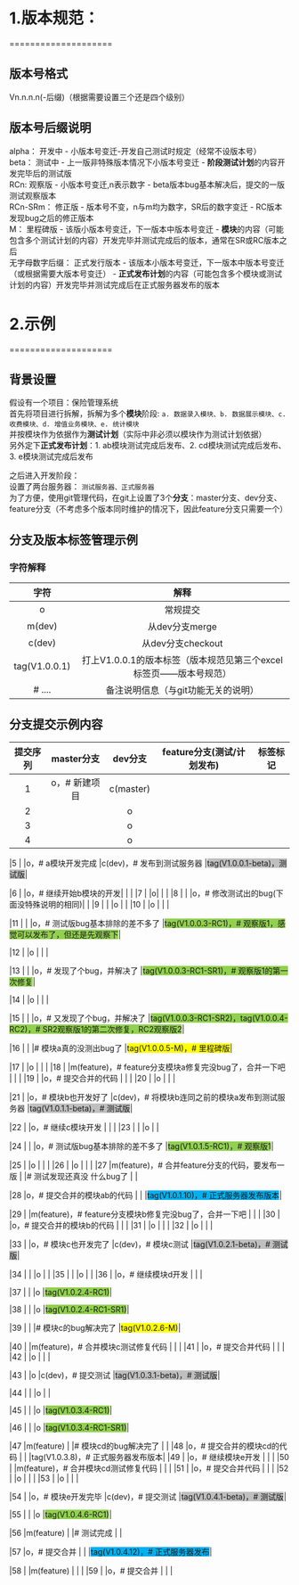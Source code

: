 # 1.版本规范：
====================
## 版本号格式
Vn.n.n.n(-后缀)（根据需要设置三个还是四个级别）
## 版本号后缀说明

alpha： 开发中 - 小版本号变迁-开发自己测试时规定（经常不设版本号） <br>
beta： 测试中 - 上一版非特殊版本情况下小版本号变迁 - **阶段测试计划**的内容开发完毕后的测试版 <br>
RCn:  观察版 - 小版本号变迁,n表示数字 - beta版本bug基本解决后，提交的一版测试观察版本 <br>
RCn-SRm： 修正版 - 版本号不变，n与m均为数字，SR后的数字变迁 - RC版本发现bug之后的修正版本 <br>
M： 里程碑版 - 该版小版本号变迁，下一版本中版本号变迁 - **模块**的内容（可能包含多个测试计划的内容）开发完毕并测试完成后的版本，通常在SR或RC版本之后 <br>
无字母数字后缀： 正式发行版本 - 该版本小版本号变迁，下一版本中版本号变迁（或根据需要大版本号变迁） - **正式发布计划**的内容（可能包含多个模块或测试计划的内容）开发完毕并测试完成后在正式服务器发布的版本 <br>

# 2.示例
====================
## 背景设置
假设有一个项目：保险管理系统 <br>
首先将项目进行拆解，拆解为多个**模块**阶段:
`a. 数据录入模块、b. 数据展示模块、c. 收费模块、d. 增值业务模块、e. 统计模块` <br>
并按模块作为依据作为**测试计划**（实际中非必须以模块作为测试计划依据） <br>
另外定下**正式发布计划**：1. ab模块测试完成后发布、2. cd模块测试完成后发布、3. e模块测试完成后发布 <br>

之后进入开发阶段： <br>
设置了两台服务器：
`测试服务器、正式服务器` <br>
为了方便，使用git管理代码，在git上设置了3个**分支**：master分支、dev分支、feature分支（不考虑多个版本同时维护的情况下，因此feature分支只需要一个） <br>

## 分支及版本标签管理示例
### 字符解释
|  字符  |  解释  |
|:------:|:-------------------------------------------------------------------------------:|
|o |常规提交 |
|m(dev) |从dev分支merge |
|c(dev) |从dev分支checkout|
|tag(V1.0.0.1) |打上V1.0.0.1的版本标签（版本规范见第三个excel标签页——版本号规范）|
|\# ....  |备注说明信息（与git功能无关的说明）|


## 分支提交示例内容
|  提交序列  | master分支 | dev分支 | feature分支(测试/计划发布) | 标签标记 |
|:-----:|:-----------------:|:-----------------:|:-----------------:|:-----------------:|
|1      |o，\# 新建项目       |c(master)          |                   |                   |
|2      |                   |o                  |                   |                   |
|3      |                   |o                  |                   |                   |
|4      |                   |o                  |                   |                   |

|5      |                   |o，# a模块开发完成    |c(dev)，# 发布到测试服务器 |<span style="background-color: #bfbfbf;">tag(V1.0.0.1-beta)，测试版</span>|

|6      |                   |o，# 继续开始b模块的开发|       |     |
|7      |                   |o| | |
|8      |                   |                   |o，# 修改测试出的bug(下面没特殊说明的相同)| |
|9 | | |o | |
|10 | |o | | |

|11 | | |o，# 测试版bug基本排除的差不多了 |<span style="background-color: #92d050;">tag(V1.0.0.3-RC1)，# 观察版1，感觉可以发布了，但还是先观察下</span>|

|12 | |o | | |

|13 | | |o，# 发现了个bug，并解决了 |<span style="background-color: #92d050;">tag(V1.0.0.3-RC1-SR1)，# 观察版1的第一次修复</span>|

|14 | |o | | |

|15 | | |o，# 又发现了个bug，并解决了 |<span style="background-color: #92d050;">tag(V1.0.0.3-RC1-SR2)，tag(V1.0.0.4-RC2)，# SR2观察版1的第二次修复，RC2观察版2</span>|

|16 | | |# 模块a真的没测出bug了 |<span style="background-color: #ff0;">tag(V1.0.0.5-M)，# 里程碑版</span>|

|17 | |o | | |
|18 | |m(feature)，# feature分支模块a修复完没bug了，合并一下吧 | | |
|19 | |o，# 提交合并的代码 | | |
|20 | |o | | |

|21 | |o，# 模块b也开发好了 |c(dev)，# 将模块b连同之前的模块a发布到测试服务器 |<span style="background-color: #bfbfbf;">tag(V1.0.1.1-beta)，# 测试版</span>|

|22 | |o，# 继续c模块开发 | | |
|23 | | |o | |

|24 | | |o，# 测试版bug基本排除的差不多了 |<span style="background-color: #92d050;">tag(V1.0.1.5-RC1)，# 观察版1</span>|

|25 | |o | | |
|26 | |o | | |
|27 |m(feature)，# 合并feature分支的代码，要发布一版 | |# 测试发现还真没 什么bug了 | |

|28 |o，# 提交合并的模块ab的代码 | | |<span style="background-color: #00b0f0;">tag(V1.0.1.10)，# 正式服务器发布版本</span>|

|29 | |m(feature)，# feature分支模块b修复完没bug了，合并一下吧 | | |
|30 | |o，# 提交合并的模块b的代码 | | |
|31 | |o | | |
|32 | |o | | |

|33 | |o，# 模块c也开发完了 |c(dev)，# 模块c测试 |<span style="background-color: #bfbfbf;">tag(V1.0.2.1-beta)，# 测试版</span>|

|34 | | |o | |
|35 | | |o | |
|36 | |o，# 继续模块d开发 | | |

|37 | | |o |<span style="background-color: #92d050;">tag(V1.0.2.4-RC1)</span>|

|38 | | |o |<span style="background-color: #92d050;">tag(V1.0.2.4-RC1-SR1)</span>|

|39 | | |# 模块c的bug解决完了 |<span style="background-color: #ff0;">tag(V1.0.2.6-M)</span>|

|40 | |m(feature)，# 合并模块c测试修复代码 | | |
|41 | |o，# 提交合并代码 | | |
|42 | |o | | |

|43 | |o |c(dev)，# 提交测试 |<span style="background-color: #bfbfbf;">tag(V1.0.3.1-beta)，# 测试版</span>|

|44 | | |o | |

|45 | | |o |<span style="background-color: #92d050;">tag(V1.0.3.4-RC1)</span>|

|46 | | |o |<span style="background-color: #92d050;">tag(V1.0.3.4-RC1-SR1)</span>|

|47 |m(feature) | |# 模块cd的bug解决完了 | |
|48 |o，# 提交合并的模块cd的代码 | | |tag(V1.0.3.8)，# 正式服务器发布版本|
|49 | |o，# 继续模块e开发 | | |
|50 | |m(feature)，# 合并模块cd测试修复代码 | | |
|51 | |o，# 提交合并代码 | | |
|52 | |o | | |
|53 | |o | | |

|54 | |o，# 模块e开发完毕 |c(dev)，# 提交测试 |<span style="background-color: #bfbfbf;">tag(V1.0.4.1-beta)，# 测试版</span>|

|55 | | |o |<span style="background-color: #92d050;">tag(V1.0.4.6-RC1)</span>|

|56 |m(feature) | |# 测试完成 | |

|57 |o，# 提交合并 | | |<span style="background-color: #00b0f0;">tag(V1.0.4.12)，# 正式服务器发布</span>|

|58 | |m(feature) | | |
|59 | |o，# 提交合并 | | |
